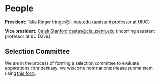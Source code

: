 # People

**President:** [Talia Ringer](https://dependenttyp.es/) [tringer@illinois.edu](mailto:tringer@illinois.edu) (assistant professor at UIUC)

**Vice president:** [Caleb Stanford](https://www.cis.upenn.edu/~castan/) [castan@cis.upenn.edu](mailto:castan@cis.upenn.edu) (incoming assistant professor at UC Davis)

## Selection Committee

We are in the process of forming a selection committee to evaluate applications confidentially. We welcome nominations! Please submit them using [this form](https://forms.gle/rqBME3Abmm59dtXX8).
